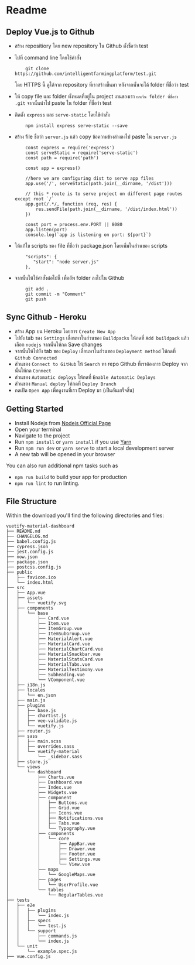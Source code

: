 # Readme

## Deploy Vue.js to Github 
- สร้าง repositiory โดย new repository ใน Github ตั้งชื่อว่า test
- ไปที่ command line โดยใช้คำสั่ง

          git clone https://github.com/intelligentfarmingplatform/test.git

  โดย HTTPS นี้ ดูได้จาก repository ที่เราสร้างขึ้นมา หลังจากนั้นจะได้ folder ที่ชื่อว่า test
- ให้ copy file และ folder ทั้งหมดที่อยู่ใน project งานของเรา `ยกเว้น folder ที่ชื่อว่า .git` จากนั้นนำไป paste ใน folder ที่ชื่อว่า test 
- ติดตั้ง `express` และ `serve-static` โดยใช้คำสั่ง

          npm install express serve-static --save
          
- สร้าง file ชื่อว่า `server.js` แล้ว copy ข้อความข้างล่างลงไป paste ใน `server.js`

          const express = require('express')
          const serveStatic = require('serve-static')
          const path = require('path')

          const app = express()

          //here we are configuring dist to serve app files
          app.use('/', serveStatic(path.join(__dirname, '/dist')))

          // this * route is to serve project on different page routes except root `/`
          app.get(/.*/, function (req, res) {
              res.sendFile(path.join(__dirname, '/dist/index.html'))
          })

          const port = process.env.PORT || 8080
          app.listen(port)
          console.log(`app is listening on port: ${port}`)

- ให้แก้ไข scripts ของ file ที่ชื่อว่า package.json โดยเพิ่มในส่วนของ scripts

          "scripts": {
             "start": "node server.js"
          },
          
- จากนั้นให้ใช้คำสั่งต่อไปนี้ เพื่ออัพ folder ลงไปใน Github 

          git add .
          git commit -m "Comment"
          git push   

## Sync Github - Heroku 
- สร้าง App บน Heroku โดยการ `Create New App`
- ไปยัง tab ของ `Settings` เลื่อนหาในส่วนของ `Buildpacks` ให้กดที่ `Add buildpack` แล้วเลือก `nodejs` จากนั้นให้กด Save changes
- จากนั้นให้ไปยัง tab ของ `Deploy` เลื่อนหาในส่วนของ `Deployment method` ให้กดที่ `Github Connected`
- ส่วนของ `Connect to GitHub` ให้ `Search` หา repo Github ที่เราต้องการ Deploy จากนั้นให้กด `Connect`
- ส่วนของ `Automatic deploys` ให้กดที่ `Enable Automatic Deploys`
- ส่วนของ `Manual deploy` ให้กดที่ `Deploy Branch`
- กดเปิด `Open App` เพื่อดูงานที่เรา Deploy มา (เป็นอันเสร็จสิ้น)

## Getting Started
- Install Nodejs from [Nodejs Official Page](https://nodejs.org/en/)
- Open your terminal
- Navigate to the project
- Run `npm install` or `yarn install` if you use [Yarn](https://yarnpkg.com/en/)
- Run `npm run dev` or `yarn serve` to start a local development server
- A new tab will be opened in your browser

You can also run additional npm tasks such as
- `npm run build` to build your app for production
- `npm run lint` to run linting.

## File Structure

Within the download you'll find the following directories and files:

```
vuetify-material-dashboard
├── README.md
├── CHANGELOG.md
├── babel.config.js
├── cypress.json
├── jest.config.js
├── now.json
├── package.json
├── postcss.config.js
├── public
│   ├── favicon.ico
│   └── index.html
├── src
│   ├── App.vue
│   ├── assets
│   │   └── vuetify.svg
│   ├── components
│   │   └── base
│   │       ├── Card.vue
│   │       ├── Item.vue
│   │       ├── ItemGroup.vue
│   │       ├── ItemSubGroup.vue
│   │       ├── MaterialAlert.vue
│   │       ├── MaterialCard.vue
│   │       ├── MaterialChartCard.vue
│   │       ├── MaterialSnackbar.vue
│   │       ├── MaterialStatsCard.vue
│   │       ├── MaterialTabs.vue
│   │       ├── MaterialTestimony.vue
│   │       ├── Subheading.vue
│   │       └── VComponent.vue
│   ├── i18n.js
│   ├── locales
│   │   └── en.json
│   ├── main.js
│   ├── plugins
│   │   ├── base.js
│   │   ├── chartist.js
│   │   ├── vee-validate.js
│   │   └── vuetify.js
│   ├── router.js
│   ├── sass
│   │   ├── main.scss
│   │   ├── overrides.sass
│   │   └── vuetify-material
│   │       └── _sidebar.sass
│   ├── store.js
│   └── views
│       └── dashboard
│           ├── Charts.vue
│           ├── Dashboard.vue
│           ├── Index.vue
│           ├── Widgets.vue
│           ├── component
│           │   ├── Buttons.vue
│           │   ├── Grid.vue
│           │   ├── Icons.vue
│           │   ├── Notifications.vue
│           │   ├── Tabs.vue
│           │   └── Typography.vue
│           ├── components
│           │   └── core
│           │       ├── AppBar.vue
│           │       ├── Drawer.vue
│           │       ├── Footer.vue
│           │       ├── Settings.vue
│           │       └── View.vue
│           ├── maps
│           │   └── GoogleMaps.vue
│           ├── pages
│           │   └── UserProfile.vue
│           └── tables
│               └── RegularTables.vue
├── tests
│   ├── e2e
│   │   ├── plugins
│   │   │   └── index.js
│   │   ├── specs
│   │   │   └── test.js
│   │   └── support
│   │       ├── commands.js
│   │       └── index.js
│   └── unit
│       └── example.spec.js
├── vue.config.js
```
